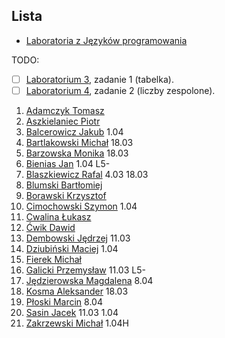 ## Lista

* [Laboratoria z Języków programowania](https://inf.ug.edu.pl/~stefan/Dydaktyka/JezProg/Slajdy/index.html#lab)

TODO:

* [ ] [Laboratorium 3](https://inf.ug.edu.pl/~stefan/Dydaktyka/JezProg/Slajdy/Labs03), zadanie 1 (tabelka).
* [ ] [Laboratorium 4](https://inf.ug.edu.pl/~stefan/Dydaktyka/JezProg/Slajdy/Labs04/), zadanie 2 (liczby zespolone).

<!--
```
1. [Nazwisko Imię](link do publicznego repo na _github.com_, _bitbucket.com_, _gitlab.com_)

-->

1. [Adamczyk Tomasz](https://github.com/tadamczyk/LabC_II)
1. [Aszkielaniec Piotr](https://github.com/readher/LabInf2016)
1. [Balcerowicz Jakub](https://github.com/JakubBalcerowicz/labc2016.git) 1.04
1. [Bartlakowski Michał](https://github.com/Em-jey/JProg.git) 18.03
1. [Barzowska Monika](https://github.com/gitmika/jprog.git) 18.03
1. [Bienias Jan](https://github.com/Hergroth/C) 1.04 L5-
1. [Blaszkiewicz Rafal](https://github.com/blaszczek/RepoLaby) 4.03 18.03
1. [Blumski Bartłomiej](https://github.com/BatlomBlu/Laboratorium-2016-2017)
1. [Borawski Krzysztof](https://github.com/Msegun/labc01.git)
1. [Cimochowski Szymon](https://github.com/realokers/Laboratorium2016.git) 1.04
1. [Cwalina Łukasz](https://github.com/lcwalina/JProg)
1. [Ćwik Dawid](https://github.com/dcwik96/labc.git)
1. [Dembowski Jędrzej](https://github.com/jentszej/RepDoJezProg) 11.03
1. [Dziubiński Maciej](https://github.com/mdziub/JezykiProg) 1.04
1. [Fierek Michał](https://github.com/mfierek2/labcx)
1. [Galicki Przemysław](https://github.com/jampapuga/jpcGalicki) 11.03 L5-
1. [Jędzierowska Magdalena](https://github.com/MagdalenaJedzierowska/JezProg) 8.04
1. [Kosma Aleksander](https://github.com/olekkosma/Lab2016) 18.03
1. [Płoski Marcin](https://github.com/marcinploski/jez_prog) 8.04
1. [Sasin Jacek](https://github.com/jsasin/jprogramowania) 11.03 1.04
1. [Zakrzewski Michał](https://github.com/Zakrzak30/labx) 1.04H

<!--
1. [Bieńkowski Miłosz](https://github.com/milekb/Laboratorium-2016-2017.git) 11.03 18.03 1.04
1. [Dusza Adrian](https://github.com/Aderrro/labc) 4.03 11.03 1.04
-->
